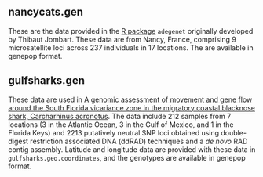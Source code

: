 ## nancycats.gen
These are the data provided in the [R package](http://adegenet.r-forge.r-project.org/) `adegenet` originally developed by Thibaut Jombart. These data are from Nancy, France, comprising 9 microsatellite loci across 237 individuals in 17 locations. The are available in genepop format.

## gulfsharks.gen
These data are used in [A genomic assessment of movement and gene flow around the South Florida vicariance zone in the migratory coastal blacknose shark, Carcharhinus acronotus](https://doi.org/10.1007/s00227-019-3533-1). The data include 212 samples from 7 locations (3 in the Atlantic Ocean, 3 in the Gulf of Mexico, and 1 in the Florida Keys) and 2213 putatively neutral SNP loci obtained using double-digest restriction associated DNA (ddRAD) techniques and a *de novo* RAD contig assembly. Latitude and longitude data are provided with these data in `gulfsharks.geo.coordinates`, and the genotypes are available in genepop format.
